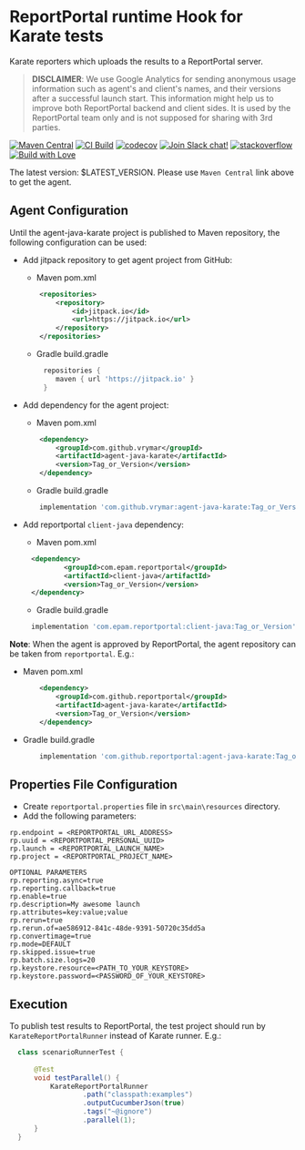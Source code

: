 # ReportPortal runtime Hook for Karate tests
Karate reporters which uploads the results to a ReportPortal server.

> **DISCLAIMER**: We use Google Analytics for sending anonymous usage information such as agent's and client's names, and their versions
> after a successful launch start. This information might help us to improve both ReportPortal backend and client sides. It is used by the
> ReportPortal team only and is not supposed for sharing with 3rd parties.

[![Maven Central](https://img.shields.io/maven-central/v/com.epam.reportportal/agent-java-karate.svg?label=Maven%20Central)](https://central.sonatype.com/artifact/com.epam.reportportal/agent-java-karate)
[![CI Build](https://github.com/reportportal/agent-java-karate/actions/workflows/ci.yml/badge.svg)](https://github.com/reportportal/agent-java-karate/actions/workflows/ci.yml)
[![codecov](https://codecov.io/github/reportportal/agent-java-karate/graph/badge.svg?token=wJr9F6hZln)](https://codecov.io/github/reportportal/agent-java-karate)
[![Join Slack chat!](https://slack.epmrpp.reportportal.io/badge.svg)](https://slack.epmrpp.reportportal.io/)
[![stackoverflow](https://img.shields.io/badge/reportportal-stackoverflow-orange.svg?style=flat)](http://stackoverflow.com/questions/tagged/reportportal)
[![Build with Love](https://img.shields.io/badge/build%20with-❤%EF%B8%8F%E2%80%8D-lightgrey.svg)](http://reportportal.io?style=flat)

The latest version: $LATEST_VERSION. Please use `Maven Central` link above to get the agent.

## Agent Configuration
Until the agent-java-karate project is published to Maven repository,
the following configuration can be used:

* Add jitpack repository to get agent project from GitHub:
    * Maven pom.xml
    ```xml
        <repositories>
            <repository>
                <id>jitpack.io</id>
                <url>https://jitpack.io</url>
            </repository>
        </repositories>
    ```

    * Gradle build.gradle
    ```groovy
         repositories {                
            maven { url 'https://jitpack.io' }
         }
    ```

* Add dependency for the agent project:
    * Maven pom.xml
    ```xml
        <dependency>
            <groupId>com.github.vrymar</groupId>
            <artifactId>agent-java-karate</artifactId>
            <version>Tag_or_Version</version>
        </dependency>
    ```

    * Gradle build.gradle
    ```groovy
        implementation 'com.github.vrymar:agent-java-karate:Tag_or_Version'
    ```


* Add reportportal `client-java` dependency:
  * Maven pom.xml
  ```xml
    <dependency>
            <groupId>com.epam.reportportal</groupId>
            <artifactId>client-java</artifactId>
            <version>Tag_or_Version</version>
    </dependency>
  ```
  * Gradle build.gradle
  ```groovy
    implementation 'com.epam.reportportal:client-java:Tag_or_Version'
  ```


**Note**: When the agent is approved by ReportPortal, 
the agent repository can be taken from `reportportal`. E.g.: 
* Maven pom.xml
    ```xml
        <dependency>
            <groupId>com.github.reportportal</groupId>
            <artifactId>agent-java-karate</artifactId>
            <version>Tag_or_Version</version>
        </dependency>
    ```

* Gradle build.gradle
   ```groovy
       implementation 'com.github.reportportal:agent-java-karate:Tag_or_Version'
   ```

## Properties File Configuration
* Create `reportportal.properties` file in `src\main\resources` directory.
* Add the following parameters:
```
rp.endpoint = <REPORTPORTAL_URL_ADDRESS>  
rp.uuid = <REPORTPORTAL_PERSONAL_UUID>  
rp.launch = <REPORTPORTAL_LAUNCH_NAME>  
rp.project = <REPORTPORTAL_PROJECT_NAME>  

OPTIONAL PARAMETERS  
rp.reporting.async=true  
rp.reporting.callback=true  
rp.enable=true  
rp.description=My awesome launch  
rp.attributes=key:value;value  
rp.rerun=true  
rp.rerun.of=ae586912-841c-48de-9391-50720c35dd5a  
rp.convertimage=true  
rp.mode=DEFAULT  
rp.skipped.issue=true  
rp.batch.size.logs=20  
rp.keystore.resource=<PATH_TO_YOUR_KEYSTORE>  
rp.keystore.password=<PASSWORD_OF_YOUR_KEYSTORE>  
```

## Execution
To publish test results to ReportPortal, the test project should run by `KarateReportPortalRunner` instead of Karate runner.
E.g.:  

  ```java
    class scenarioRunnerTest {
    
        @Test
        void testParallel() {
            KarateReportPortalRunner
                    .path("classpath:examples")
                    .outputCucumberJson(true)
                    .tags("~@ignore")
                    .parallel(1);
        }
    }
  ```
